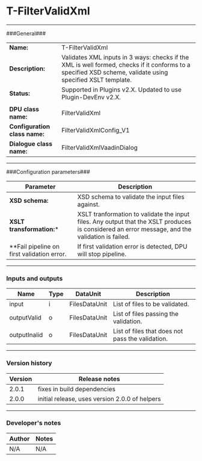 # T-FilterValidXml #
----------

###General###

|                              |                                                               |
|------------------------------|---------------------------------------------------------------|
|**Name:**                     |T-FilterValidXml                                              |
|**Description:**              |Validates XML inputs in 3 ways: checks if the XML is well formed, checks if it conforms to a specified XSD scheme, validate using specified XSLT template. |
|**Status:**                   |Supported in Plugins v2.X. Updated to use Plugin-DevEnv v2.X.       |
|                              |                                                               |
|**DPU class name:**           |FilterValidXml     |
|**Configuration class name:** |FilterValidXmlConfig_V1                           |
|**Dialogue class name:**      |FilterValidXmlVaadinDialog |

***

###Configuration parameters###


|Parameter                        |Description                             |                                                        
|---------------------------------|----------------------------------------|
|**XSD schema:** |XSD schema to validate the input files against.  |
|**XSLT transformation:*** |XSLT tranformation to validate the input files. Any output that the XSLT produces is considered an error message, and the validation is failed.|
|**Fail pipeline on first validation error. | If first validation error is detected, DPU will stop pipeline. |

***

### Inputs and outputs ###

|Name                |Type       |DataUnit                         |Description                        |
|--------------------|-----------|---------------------------------|-----------------------------------|
|input |i |FilesDataUnit  |List of files to be validated.  |
|outputValid|o |FilesDataUnit |List of files passing the validation. |
|outputInalid|o |FilesDataUnit |List of files that does not pass the validation. |

***

### Version history ###

|Version            |Release notes                                   |
|-------------------|------------------------------------------------|
|2.0.1              | fixes in build dependencies |
|2.0.0              | initial release, uses version 2.0.0 of helpers |                                


***

### Developer's notes ###

|Author            |Notes                 |
|------------------|----------------------|
|N/A               |N/A                   | 

